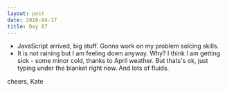 ```yaml
---
layout: post
date: 2018-04-17
title: Day 07
---
```


* JavaScript arrived, big stuff. Gonna work on my problem solcing skills.
* It is not raining but I am feeling down anyway. Why? I think I am getting sick - some minor cold, thanks to April weather.
But thats's ok, just typing under the blanket right now. And lots of fluids.

cheers,
Kate

